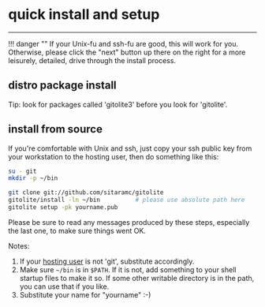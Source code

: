 # quick install and setup

----

!!! danger ""
    If your Unix-fu and ssh-fu are good, this will work for you.  Otherwise,
    please click the "next" button up there on the right for a more leisurely,
    detailed, drive through the install process.

## distro package install

Tip: look for packages called 'gitolite3' before you look for 'gitolite'.

## install from source

If you're comfortable with Unix and ssh, just copy your ssh public key from
your workstation to the hosting user, then do something like this:

```sh
su - git
mkdir -p ~/bin

git clone git://github.com/sitaramc/gitolite
gitolite/install -ln ~/bin          # please use absolute path here
gitolite setup -pk yourname.pub
```

Please be sure to read any messages produced by these steps, especially the
last one, to make sure things went OK.

Notes:

1.  If your [hosting user][hu] is not 'git', substitute accordingly.
2.  Make sure `~/bin` is in `$PATH`.  If it is not, add something to your
    shell startup files to make it so.  If some other writable directory is in
    the path, you can use that if you like.
3.  Substitute your name for "yourname" :-)

[hu]: concepts/#the-hosting-user
